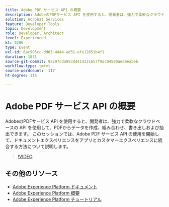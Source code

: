 ```yaml
---
title: Adobe PDF サービス API の概要
description: AdobeのPDFサービス API を使用すると、開発者は、強力で柔軟なクラウドベースの API を使用して、PDFからデータを作成、組み合わせ、書き出しおよび抽出できます。 このセッションでは、Adobe PDF サービス API の使用を開始して、ドキュメントエクスペリエンスをアプリとカスタマーエクスペリエンスに統合する方法について説明します。
solution: Acrobat Services
feature: Developer Tools
topic: Development
role: Developer, Architect
level: Experienced
kt: 9206
type: Event
exl-id: 6ac905cc-dd03-4d44-ad31-efe12651b4f1
duration: 1831
source-git-commit: 9a297cda953d4414131657f9ac84580aea0eabeb
workflow-type: tm+mt
source-wordcount: '117'
ht-degree: 11%

---
```


# Adobe PDF サービス API の概要

AdobeのPDFサービス API を使用すると、開発者は、強力で柔軟なクラウドベースの API を使用して、PDFからデータを作成、組み合わせ、書き出しおよび抽出できます。 このセッションでは、Adobe PDF サービス API の使用を開始して、ドキュメントエクスペリエンスをアプリとカスタマーエクスペリエンスに統合する方法について説明します。


>[!VIDEO](https://video.tv.adobe.com/v/337601/?quality=12&learn=on&hidetitle=true)

## その他のリソース

- [Adobe Experience Platform ドキュメント ](https://experienceleague.adobe.com/docs/experience-platform.html?lang=ja)
- [Adobe Experience Platform 概要](https://experienceleague.adobe.com/docs/experience-platform/landing/home.html?lang=ja)
- [Adobe Experience Platform チュートリアル](https://experienceleague.adobe.com/docs/platform-learn/tutorials/overview.html?lang=ja)
